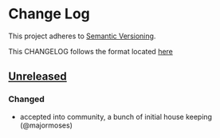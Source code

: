 # Change Log
This project adheres to [Semantic Versioning](http://semver.org/).

This CHANGELOG follows the format located [here](https://github.com/sensu-plugins/community/blob/master/HOW_WE_CHANGELOG.md)

## [Unreleased]
### Changed
- accepted into community, a bunch of initial house keeping (@majormoses)

[Unreleased]: https://github.com/sensu-plugins/sensu-plugins-zfs/compare/bf20f6b2538849a9263dbaa8771d649b7173d8b1...HEAD

